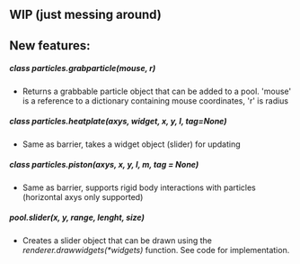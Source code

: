 ## WIP (just messing around)

## New features:
##### _class_ particles.grabparticle(_mouse, r_)
  - Returns a grabbable particle object that can be added to a pool. 'mouse' is a reference to a dictionary containing mouse coordinates, 'r' is radius
##### _class_ particles.heatplate(_axys, widget, x, y, l, tag=None_)
  - Same as barrier, takes a widget object (slider) for updating
##### _class_ particles.piston(_axys, x, y, l, m, tag = None_)
  - Same as barrier, supports rigid body interactions with particles (horizontal axys only supported)
##### pool.slider(_x, y, range, lenght, size_)
  - Creates a slider object that can be drawn using the _renderer.drawwidgets(*widgets)_ function. See code for implementation.
